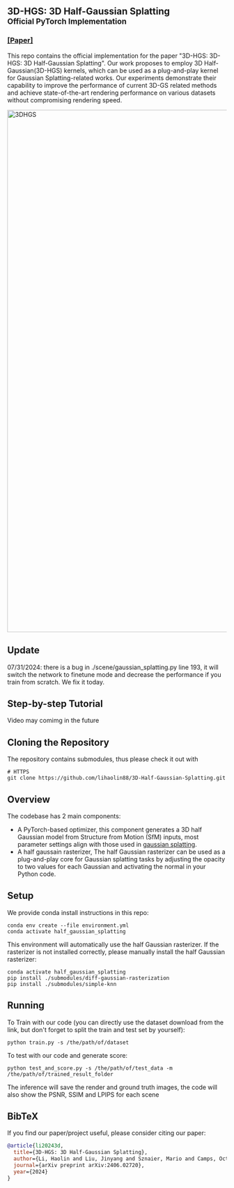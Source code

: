 ## 3D-HGS: 3D Half-Gaussian Splatting <br><sub>Official PyTorch Implementation</sub> 

### [[Paper]](https://arxiv.org/abs/2406.02720)  <!---[[Scaffold_HGS]](https://drive.google.com/file/d/1YeyAV2D9E3zGmxkCQwV42FrIFxsew_bE/view?usp=sharing)-->

This repo contains the official implementation for the paper "3D-HGS: 3D-HGS: 3D Half-Gaussian Splatting". Our work proposes to employ 3D Half-Gaussian(3D-HGS) kernels, which can be used as a plug-and-play kernel for Gaussian Splatting-related works. Our experiments demonstrate their capability to improve the performance of current 3D-GS related methods and achieve state-of-the-art rendering performance on various datasets without compromising rendering speed.

<img width="1200" alt="3DHGS" src="https://github.com/lihaolin88/3D-Half-Gaussian-Splatting/assets/50398783/66948147-5ef4-49b8-bd30-01082702e39f">

## Update
07/31/2024: there is a bug in ./scene/gaussian_splatting.py line 193, it will switch the network to finetune mode and decrease the performance if you train from scratch. We fix it today.

## Step-by-step Tutorial
Video may comimg in the future

## Cloning the Repository

The repository contains submodules, thus please check it out with 
```shell
# HTTPS
git clone https://github.com/lihaolin88/3D-Half-Gaussian-Splatting.git
```

## Overview

The codebase has 2 main components:
- A PyTorch-based optimizer, this component generates a 3D half Gaussian model from Structure from Motion (SfM) inputs, most parameter settings align with those used in [gaussian splatting](https://github.com/graphdeco-inria/gaussian-splatting).
- A half gaussain rasterizer, The half Gaussian rasterizer can be used as a plug-and-play core for Gaussian splatting tasks by adjusting the opacity to two values for each Gaussian and activating the normal in your Python code.

## Setup
We provide conda install instructions in this repo:
```shell
conda env create --file environment.yml
conda activate half_gaussian_splatting
```
This environment will automatically use the half Gaussian rasterizer. If the rasterizer is not installed correctly, please manually install the half Gaussian rasterizer:
```shell
conda activate half_gaussian_splatting
pip install ./submodules/diff-gaussian-rasterization
pip install ./submodules/simple-knn
```

## Running
To Train with our code (you can directly use the dataset download from the link, but don't forget to split the train and test set by yourself):
```shell
python train.py -s /the/path/of/dataset
```
To test with our code and generate score:
```shell
python test_and_score.py -s /the/path/of/test_data -m /the/path/of/trained_result_folder
```
The inference will save the render and ground truth images, the code will also show the PSNR, SSIM and LPIPS for each scene

## BibTeX
If you find our paper/project useful, please consider citing our paper:
```bibtex
@article{li20243d,
  title={3D-HGS: 3D Half-Gaussian Splatting},
  author={Li, Haolin and Liu, Jinyang and Sznaier, Mario and Camps, Octavia},
  journal={arXiv preprint arXiv:2406.02720},
  year={2024}
}
```
